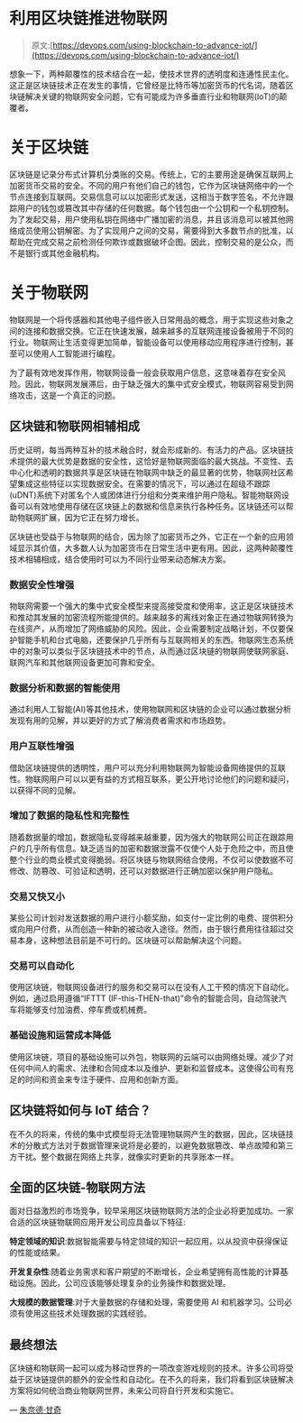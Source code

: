 # 利用区块链推进物联网

> 原文:[https://devops.com/using-blockchain-to-advance-iot/](https://devops.com/using-blockchain-to-advance-iot/)

想象一下，两种颠覆性的技术结合在一起，使技术世界的透明度和连通性民主化。这正是区块链技术正在发生的事情，它曾经是比特币等加密货币的代名词，随着区块链解决关键的物联网安全问题，它有可能成为许多垂直行业和物联网(IoT)的颠覆者。

# **关于区块链**

区块链是记录分布式计算机分类账的交易。传统上，它的主要用途是确保互联网上加密货币交易的安全。不同的用户有他们自己的钱包，它作为区块链网络中的一个节点连接到互联网。交易信息可以以加密形式发送，这相当于数字签名，不允许跟踪用户的钱包或篡改其中存储的任何数据。每个钱包由一个公钥和一个私钥控制。为了发起交易，用户使用私钥在网络中广播加密的消息，并且该消息可以被其他网络成员使用公钥解密。为了实现用户之间的交易，需要得到大多数节点的批准，以帮助在完成交易之前检测任何欺诈或数据破坏企图。因此，控制交易的是公众，而不是银行或其他金融机构。

# **关于物联网**

物联网是一个将传感器和其他电子组件嵌入日常用品的概念，用于实现这些对象之间的连接和数据交换。它正在快速发展，越来越多的互联网连接设备被用于不同的行业。物联网让生活变得更加简单，智能设备可以使用移动应用程序进行控制，甚至可以使用人工智能进行编程。

为了最有效地发挥作用，物联网设备一般会获取用户信息，这意味着存在安全风险。因此，物联网发展滞后，由于缺乏强大的集中式安全模式，物联网容易受到网络攻击，这是一个真正的问题。

## **区块链和物联网相辅相成**

历史证明，每当两种互补的技术融合时，就会形成新的、有活力的产品。区块链技术提供的最大优势是数据的安全性，这恰好是物联网面临的最大挑战。不变性、去中心化和透明的数据共享是区块链在物联网中缺乏的最显著的优势，物联网社区希望集成这些特征以实现数据安全。在需要的情况下，可以通过在超级不跟踪(uDNT)系统下对匿名个人或团体进行分组和分类来维护用户隐私。智能物联网设备可以有效地使用存储在区块链上的数据和信息来执行各种任务。区块链还可以帮助物联网扩展，因为它正在努力增长。

区块链也受益于与物联网的结合，因为除了加密货币之外，它正在一个新的应用领域显示其价值，大多数人认为加密货币在日常生活中更有用。因此，这两种颠覆性技术相辅相成，结合使用时可以为不同行业带来动态解决方案。

### **数据安全性增强**

物联网需要一个强大的集中式安全模型来提高接受度和使用率，这正是区块链技术和推动其发展的加密流程所能提供的。越来越多的离线对象正在通过物联网转换为在线资产，从而增加了网络威胁的风险。因此，企业需要制定战略计划，不仅要保护智能手机和台式电脑，还要保护几乎所有与互联网相关的东西。物联网生态系统中的对象可以类似于区块链技术中的节点，从而通过区块链的物联网使联网家庭、联网汽车和其他联网设备更加可靠和安全。

### **数据分析和数据的智能使用**

通过利用人工智能(AI)等其他技术，使用物联网和区块链的企业可以通过数据分析发现有用的见解，并以更好的方式了解消费者需求和市场趋势。

### **用户互联性增强**

借助区块链提供的透明性，用户可以充分利用物联网为智能设备网络提供的互联性。物联网用户可以以更有益的方式相互联系，更公开地讨论他们的问题和疑问，以获得不同的见解。

### **增加了数据的隐私性和完整性**

随着数据量的增加，数据隐私变得越来越重要，因为强大的物联网公司正在跟踪用户的几乎所有信息。缺乏适当的加密和数据泄露不仅使个人处于危险之中，而且使整个行业的商业模式变得脆弱。将区块链与物联网结合使用，不仅可以使数据不可修改、防篡改、可验证和透明，还可以对数据进行正确加密以保护用户隐私。

### **交易又快又小**

某些公司计划对发送数据的用户进行小额奖励，如支付一定比例的电费、提供积分或向用户付费，从而创造一种新的被动收入途径。然而，由于银行费用往往超过交易本身，这种想法目前是不可行的。区块链可以帮助解决这个问题。

### **交易可以自动化**

使用区块链，物联网设备进行的服务和交易可以在没有人工干预的情况下自动化。例如，通过启用遵循“IFTTT (IF-this-THEN-that)”命令的智能合同，自动驾驶汽车将能够支付加油费、停车费或机械费。

### **基础设施和运营成本降低**

使用区块链，项目的基础设施可以外包，物联网的云端可以由网络处理。减少了对任何中间人的需求、法律和合同成本以及维护、更新和监督成本。这使得公司有充足的时间和资金来专注于硬件、应用和创新方面。

## **区块链将如何与 IoT 结合？**

在不久的将来，传统的集中式模型将无法管理物联网产生的数据，因此，区块链技术的分散式方法对于数据管理来说将是必要的，以避免数据篡改、单点故障和第三方干扰。整个数据在网络上共享，就像实时更新的共享账本一样。

## **全面的区块链-物联网方法**

面对日益激烈的市场竞争，较早采用区块链物联网方法的企业必将更加成功。一家合适的区块链物联网应用开发公司应具备以下特征:

**特定领域的知识**:数据智能需要与特定领域的知识一起应用，以从投资中获得保证的性能或结果。

**开发复杂性**:随着业务需求和客户期望的不断增长，企业希望拥有高性能的计算基础设施。因此，公司应该能够处理复杂的业务操作和数据处理。

**大规模的数据管理**:对于大量数据的存储和处理，需要使用 AI 和机器学习。公司必须有使用这些技术处理数据的实践经验。

## **最终想法**

区块链和物联网一起可以成为移动世界的一项改变游戏规则的技术。许多公司将受益于区块链提供的额外的安全性和自动化。在不久的将来，我们将看到区块链解决方案将如何统治商业物联网世界，未来公司将自行开发和实施它。

— [朱奈德·甘奇](https://devops.com/author/juned-ghanchi/)